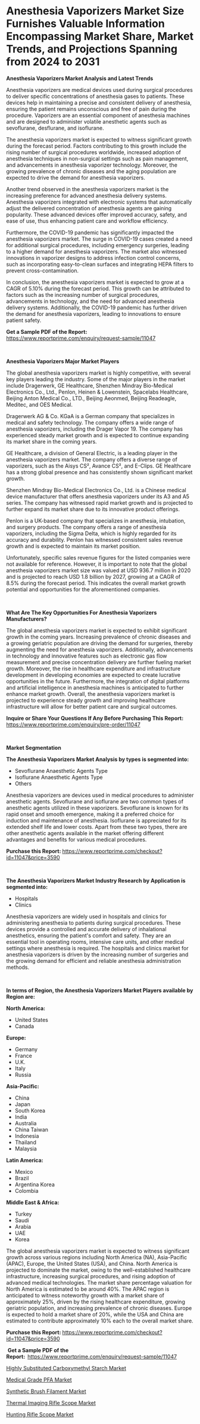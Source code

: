 <p><h1>Anesthesia Vaporizers Market Size Furnishes Valuable Information Encompassing Market Share, Market Trends, and Projections Spanning from 2024 to 2031</h1></p><p><strong>Anesthesia Vaporizers Market Analysis and Latest Trends</strong></p>
<p><p>Anesthesia vaporizers are medical devices used during surgical procedures to deliver specific concentrations of anesthesia gases to patients. These devices help in maintaining a precise and consistent delivery of anesthesia, ensuring the patient remains unconscious and free of pain during the procedure. Vaporizers are an essential component of anesthesia machines and are designed to administer volatile anesthetic agents such as sevoflurane, desflurane, and isoflurane.</p><p>The anesthesia vaporizers market is expected to witness significant growth during the forecast period. Factors contributing to this growth include the rising number of surgical procedures worldwide, increased adoption of anesthesia techniques in non-surgical settings such as pain management, and advancements in anesthesia vaporizer technology. Moreover, the growing prevalence of chronic diseases and the aging population are expected to drive the demand for anesthesia vaporizers.</p><p>Another trend observed in the anesthesia vaporizers market is the increasing preference for advanced anesthesia delivery systems. Anesthesia vaporizers integrated with electronic systems that automatically adjust the delivered concentration of anesthesia agents are gaining popularity. These advanced devices offer improved accuracy, safety, and ease of use, thus enhancing patient care and workflow efficiency.</p><p>Furthermore, the COVID-19 pandemic has significantly impacted the anesthesia vaporizers market. The surge in COVID-19 cases created a need for additional surgical procedures, including emergency surgeries, leading to a higher demand for anesthesia vaporizers. The market also witnessed innovations in vaporizer designs to address infection control concerns, such as incorporating easy-to-clean surfaces and integrating HEPA filters to prevent cross-contamination.</p><p>In conclusion, the anesthesia vaporizers market is expected to grow at a CAGR of 5.10% during the forecast period. This growth can be attributed to factors such as the increasing number of surgical procedures, advancements in technology, and the need for advanced anesthesia delivery systems. Additionally, the COVID-19 pandemic has further driven the demand for anesthesia vaporizers, leading to innovations to ensure patient safety.</p></p>
<p><strong>Get a Sample PDF of the Report:&nbsp;</strong> <a href="https://www.reportprime.com/enquiry/request-sample/11047">https://www.reportprime.com/enquiry/request-sample/11047</a></p>
<p>&nbsp;</p>
<p><strong>Anesthesia Vaporizers Major Market Players</strong></p>
<p><p>The global anesthesia vaporizers market is highly competitive, with several key players leading the industry. Some of the major players in the market include Dragerwerk, GE Healthcare, Shenzhen Mindray Bio-Medical Electronics Co., Ltd., Penlon, Heinen & Lowenstein, Spacelabs Healthcare, Beijing Anton Medical Co., LTD., Beijing Aeonmed, Beijing Readeagle, Meditec, and OES Medical. </p><p>Dragerwerk AG & Co. KGaA is a German company that specializes in medical and safety technology. The company offers a wide range of anesthesia vaporizers, including the Drager Vapor 19. The company has experienced steady market growth and is expected to continue expanding its market share in the coming years. </p><p>GE Healthcare, a division of General Electric, is a leading player in the anesthesia vaporizers market. The company offers a diverse range of vaporizers, such as the Aisys CS², Avance CS², and E-Clips. GE Healthcare has a strong global presence and has consistently shown significant market growth. </p><p>Shenzhen Mindray Bio-Medical Electronics Co., Ltd. is a Chinese medical device manufacturer that offers anesthesia vaporizers under its A3 and A5 series. The company has witnessed rapid market growth and is projected to further expand its market share due to its innovative product offerings. </p><p>Penlon is a UK-based company that specializes in anesthesia, intubation, and surgery products. The company offers a range of anesthesia vaporizers, including the Sigma Delta, which is highly regarded for its accuracy and durability. Penlon has witnessed consistent sales revenue growth and is expected to maintain its market position. </p><p>Unfortunately, specific sales revenue figures for the listed companies were not available for reference. However, it is important to note that the global anesthesia vaporizers market size was valued at USD 936.7 million in 2020 and is projected to reach USD 1.8 billion by 2027, growing at a CAGR of 8.5% during the forecast period. This indicates the overall market growth potential and opportunities for the aforementioned companies.</p></p>
<p>&nbsp;</p>
<p><strong>What Are The Key Opportunities For Anesthesia Vaporizers Manufacturers?</strong></p>
<p><p>The global anesthesia vaporizers market is expected to exhibit significant growth in the coming years. Increasing prevalence of chronic diseases and a growing geriatric population are driving the demand for surgeries, thereby augmenting the need for anesthesia vaporizers. Additionally, advancements in technology and innovative features such as electronic gas flow measurement and precise concentration delivery are further fueling market growth. Moreover, the rise in healthcare expenditure and infrastructure development in developing economies are expected to create lucrative opportunities in the future. Furthermore, the integration of digital platforms and artificial intelligence in anesthesia machines is anticipated to further enhance market growth. Overall, the anesthesia vaporizers market is projected to experience steady growth and improving healthcare infrastructure will allow for better patient care and surgical outcomes.</p></p>
<p><strong>Inquire or Share Your Questions If Any Before Purchasing This Report:</strong> <a href="https://www.reportprime.com/enquiry/pre-order/11047">https://www.reportprime.com/enquiry/pre-order/11047</a></p>
<p>&nbsp;</p>
<p><strong>Market Segmentation</strong></p>
<p><strong>The Anesthesia Vaporizers Market Analysis by types is segmented into:</strong></p>
<p><ul><li>Sevoflurane Anaesthetic Agents Type</li><li>Isoflurane Anaesthetic Agents Type</li><li>Others</li></ul></p>
<p><p>Anesthesia vaporizers are devices used in medical procedures to administer anesthetic agents. Sevoflurane and isoflurane are two common types of anesthetic agents utilized in these vaporizers. Sevoflurane is known for its rapid onset and smooth emergence, making it a preferred choice for induction and maintenance of anesthesia. Isoflurane is appreciated for its extended shelf life and lower costs. Apart from these two types, there are other anesthetic agents available in the market offering different advantages and benefits for various medical procedures.</p></p>
<p><strong>Purchase this Report:&nbsp;</strong><a href="https://www.reportprime.com/checkout?id=11047&price=3590">https://www.reportprime.com/checkout?id=11047&price=3590</a></p>
<p>&nbsp;</p>
<p><strong>The Anesthesia Vaporizers Market Industry Research by Application is segmented into:</strong></p>
<p><ul><li>Hospitals</li><li>Clinics</li></ul></p>
<p><p>Anesthesia vaporizers are widely used in hospitals and clinics for administering anesthesia to patients during surgical procedures. These devices provide a controlled and accurate delivery of inhalational anesthetics, ensuring the patient's comfort and safety. They are an essential tool in operating rooms, intensive care units, and other medical settings where anesthesia is required. The hospitals and clinics market for anesthesia vaporizers is driven by the increasing number of surgeries and the growing demand for efficient and reliable anesthesia administration methods.</p></p>
<p>&nbsp;</p>
<p><strong>In terms of Region, the Anesthesia Vaporizers Market Players available by Region are:</strong></p>
<p>
    <p> <strong> North America: </strong>
        <ul>
            <li>United States</li>
            <li>Canada</li>
        </ul>
        </p> 
    <p> <strong> Europe: </strong>
        <ul>
            <li>Germany</li>
            <li>France</li>
            <li>U.K.</li>
            <li>Italy</li>
            <li>Russia</li>
        </ul>
        </p> 
    <p> <strong> Asia-Pacific: </strong>
        <ul>
            <li>China</li>
            <li>Japan</li>
            <li>South Korea</li>
            <li>India</li>
            <li>Australia</li>
            <li>China Taiwan</li>
            <li>Indonesia</li>
            <li>Thailand</li>
            <li>Malaysia</li>
        </ul>
        </p> 
    <p> <strong> Latin America: </strong>
        <ul>
            <li>Mexico</li>
            <li>Brazil</li>
            <li>Argentina Korea</li>
            <li>Colombia</li>
        </ul>
        </p> 
    <p> <strong> Middle East & Africa: </strong>
        <ul>
            <li>Turkey</li>
            <li>Saudi</li>
            <li>Arabia</li>
            <li>UAE</li>
            <li>Korea</li>
        </ul>
    </p>
    </p>
<p><p>The global anesthesia vaporizers market is expected to witness significant growth across various regions including North America (NA), Asia-Pacific (APAC), Europe, the United States (USA), and China. North America is projected to dominate the market, owing to the well-established healthcare infrastructure, increasing surgical procedures, and rising adoption of advanced medical technologies. The market share percentage valuation for North America is estimated to be around 40%. The APAC region is anticipated to witness noteworthy growth with a market share of approximately 25%, driven by the rising healthcare expenditure, growing geriatric population, and increasing prevalence of chronic diseases. Europe is expected to hold a market share of 20%, while the USA and China are estimated to contribute approximately 10% each to the overall market share.</p></p>
<p><strong>Purchase this Report: </strong><a href="https://www.reportprime.com/checkout?id=11047&price=3590">https://www.reportprime.com/checkout?id=11047&price=3590</a></p>
<p>&nbsp;<strong>Get a Sample PDF of the Report:&nbsp;&nbsp;</strong><a href="https://www.reportprime.com/enquiry/request-sample/11047">https://www.reportprime.com/enquiry/request-sample/11047</a></p>
<p><strong></strong></p>
<p><p><a href="https://medium.com/@gracedavis57/highly-substituted-carboxymethyl-starch-market-furnishes-information-on-market-share-market-d0356e595b4a">Highly Substituted Carboxymethyl Starch Market</a></p><p><a href="https://medium.com/@gracedavis57/medical-grade-pfa-market-trends-forecast-and-competitive-analysis-to-2031-b069623f1c4b">Medical Grade PFA Market</a></p><p><a href="https://medium.com/@gracedavis57/synthetic-brush-filament-market-competitive-analysis-market-trends-and-forecast-to-2031-f78650dac564">Synthetic Brush Filament Market</a></p><p><a href="https://medium.com/@gracedavis57/thermal-imaging-rifle-scope-market-size-and-market-trends-complete-industry-overview-2024-to-2031-61e030a27930">Thermal Imaging Rifle Scope Market</a></p><p><a href="https://medium.com/@gracedavis57/hunting-rifle-scope-market-furnishes-information-on-market-share-market-trends-and-market-growth-aae0f7d98941">Hunting Rifle Scope Market</a></p></p>
